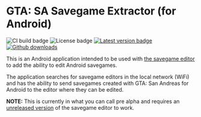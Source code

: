 # GTA: SA Savegame Extractor (for Android)
![CI build badge](https://travis-ci.org/gtasa-savegame-editor/savegame-extractor-android.svg?branch=master)
![License badge](https://img.shields.io/github/license/gtasa-savegame-editor/savegame-extractor-android)
[![Latest version badge](https://img.shields.io/github/v/release/gtasa-savegame-editor/savegame-extractor-android?sort=semver)](https://github.com/gtasa-savegame-editor/savegame-extractor-android/releases/latest)
[![Github downloads](https://img.shields.io/github/downloads/gtasa-savegame-editor/savegame-extractor-android/total?logo=github)](https://github.com/gtasa-savegame-editor/savegame-extractor-android/releases)

This is an Android application intended to be used with [the savegame editor](https://github.com/gtasa-savegame-editor/gtasa-savegame-editor) to add the ability to edit Android savegames.

The application searches for savegame editors in the local network (WiFi) and has the ability to send savegames created with GTA: San Andreas for Android to the editor where they can be edited.

**NOTE:** This is currently in what you can call pre alpha and requires an [unreleased version](https://github.com/gtasa-savegame-editor/gtasa-savegame-editor/releases) of the savegame editor to work.
